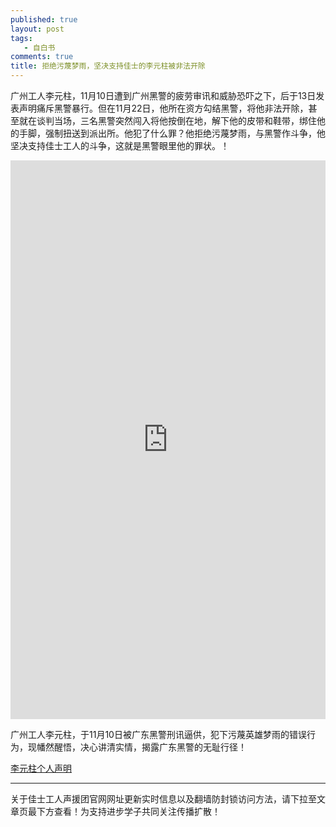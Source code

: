 ```yaml
---
published: true
layout: post
tags: 
   - 自白书
comments: true
title: 拒绝污蔑梦雨，坚决支持佳士的李元柱被非法开除
---
```


广州工人李元柱，11月10日遭到广州黑警的疲劳审讯和威胁恐吓之下，后于13日发表声明痛斥黑警暴行。但在11月22日，他所在资方勾结黑警，将他非法开除，甚至就在谈判当场，三名黑警突然闯入将他按倒在地，解下他的皮带和鞋带，绑住他的手脚，强制扭送到派出所。他犯了什么罪？他拒绝污蔑梦雨，与黑警作斗争，他坚决支持佳士工人的斗争，这就是黑警眼里他的罪状。！

<div style="width: 100%; height: 0px; position: relative; padding-bottom: 177.340%;"><iframe src="https://streamable.com/s/go7tr/hxhdgx" frameborder="0" width="100%" height="100%" allowfullscreen style="width: 100%; height: 100%; position: absolute;"></iframe></div>


广州工人李元柱，于11月10日被广东黑警刑讯逼供，犯下污蔑英雄梦雨的错误行为，现幡然醒悟，决心讲清实情，揭露广东黑警的无耻行径！

[李元柱个人声明](https://xunzhaoshiliantongzhi.github.io/lyzsm02)

---
关于佳士工人声援团官网网址更新实时信息以及翻墙防封锁访问方法，请下拉至文章页最下方查看！为支持进步学子共同关注传播扩散！
